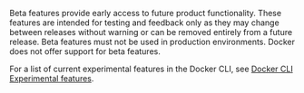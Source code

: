 Beta features provide early access to future product functionality. These
features are intended for testing and feedback only as they may change between
releases without warning or can be removed entirely from a future release. Beta
features must not be used in production environments. Docker does not offer
support for beta features.

For a list of current experimental features in the Docker CLI, see
[Docker CLI Experimental features](https://github.com/docker/cli/blob/master/experimental/README.md).
